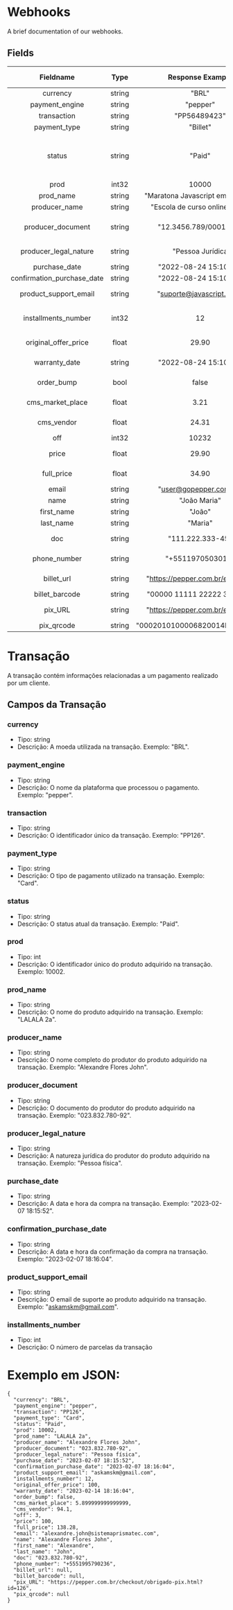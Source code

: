 # Webhooks
A brief documentation of our webhooks.

## Fields

|     Fieldname     |      Type      |       Response Example       | Possibilities or Description |
| :---------------: | :------------: | :--------------------------: | :--------------------------: |
|     currency      |     string     |             "BRL"            |            BRL, USD          |
| payment_engine | string | "pepper" | Constant field |
| transaction | string | "PP56489423" | Transactions Id |
| payment_type | string | "Billet" | Pix, Billet, Card |
| status | string | "Paid" | Created, WaitingPayment, Paid, Refused, Refunded, Chargeback | 
| prod | int32 | 10000 | Product Id |
| prod_name | string | "Maratona Javascript em 30 dias" | Product name |
| producer_name | string | "Escola de curso online LTDA" | Producer name |
| producer_document | string | "12.3456.789/0001-10" | Producer document number |
| producer_legal_nature | string | "Pessoa Jurídica | Pessoa física, Pessoa Jurídica |
| purchase_date | string | "2022-08-24 15:10:59" | Purchase date |
| confirmation_purchase_date | string | "2022-08-24 15:10:59" | Approved date |
| product_support_email | string | "suporte@javascript.com" | Product Support Email |
| installments_number | int32 | 12 | Number of transaction installments |
| original_offer_price | float | 29.90 | Price before taxes |
| warranty_date | string | "2022-08-24 15:10:59" | Warranty deadline |
| order_bump | bool | false | If product is orderbump |
| cms_market_place | float | 3.21 | Platform tax amount |
| cms_vendor | float | 24.31 | Producer amount |
| off | int32 | 10232 | Offer Id |
| price | float | 29.90 | Offer price before taxes |
| full_price | float | 34.90 | Price paid by client |
| email | string | "user@gopepper.com.br" | Client email |
| name | string | "João Maria" | Client full name |
| first_name | string | "João" | Client first name |
| last_name | string | "Maria" | Client last name |
| doc | string | "111.222.333-45" | Client document number |
| phone_number | string | "+5511970503010" | Client phone number |
| billet_url | string | "https://pepper.com.br/example" | Billet payment page |
| billet_barcode | string | "00000 11111 22222 333333" | Billet Barcode |
| pix_URL | string | "https://pepper.com.br/example" | Pix payment page |
| pix_qrcode | string | "0002010100006820014br.example" | Pix QRCode |


# Transação

A transação contém informações relacionadas a um pagamento realizado por um cliente.

## Campos da Transação

### currency

- Tipo: string
- Descrição: A moeda utilizada na transação. Exemplo: "BRL".

### payment_engine

- Tipo: string
- Descrição: O nome da plataforma que processou o pagamento. Exemplo: "pepper".

### transaction

- Tipo: string
- Descrição: O identificador único da transação. Exemplo: "PP126".

### payment_type

- Tipo: string
- Descrição: O tipo de pagamento utilizado na transação. Exemplo: "Card".

### status

- Tipo: string
- Descrição: O status atual da transação. Exemplo: "Paid".

### prod

- Tipo: int
- Descrição: O identificador único do produto adquirido na transação. Exemplo: 10002.

### prod_name

- Tipo: string
- Descrição: O nome do produto adquirido na transação. Exemplo: "LALALA 2a".

### producer_name

- Tipo: string
- Descrição: O nome completo do produtor do produto adquirido na transação. Exemplo: "Alexandre Flores John".

### producer_document

- Tipo: string
- Descrição: O documento do produtor do produto adquirido na transação. Exemplo: "023.832.780-92".

### producer_legal_nature

- Tipo: string
- Descrição: A natureza jurídica do produtor do produto adquirido na transação. Exemplo: "Pessoa física".

### purchase_date

- Tipo: string
- Descrição: A data e hora da compra na transação. Exemplo: "2023-02-07 18:15:52".

### confirmation_purchase_date

- Tipo: string
- Descrição: A data e hora da confirmação da compra na transação. Exemplo: "2023-02-07 18:16:04".

### product_support_email

- Tipo: string
- Descrição: O email de suporte ao produto adquirido na transação. Exemplo: "askamskm@gmail.com".

### installments_number

- Tipo: int
- Descrição: O número de parcelas da transação


# Exemplo em JSON:

```
{
  "currency": "BRL",
  "payment_engine": "pepper",
  "transaction": "PP126",
  "payment_type": "Card",
  "status": "Paid",
  "prod": 10002,
  "prod_name": "LALALA 2a",
  "producer_name": "Alexandre Flores John",
  "producer_document": "023.832.780-92",
  "producer_legal_nature": "Pessoa física",
  "purchase_date": "2023-02-07 18:15:52",
  "confirmation_purchase_date": "2023-02-07 18:16:04",
  "product_support_email": "askamskm@gmail.com",
  "installments_number": 12,
  "original_offer_price": 100,
  "warranty_date": "2023-02-14 18:16:04",
  "order_bump": false,
  "cms_market_place": 5.899999999999999,
  "cms_vendor": 94.1,
  "off": 3,
  "price": 100,
  "full_price": 138.28,
  "email": "alexandre.john@sistemaprismatec.com",
  "name": "Alexandre Flores John",
  "first_name": "Alexandre",
  "last_name": "John",
  "doc": "023.832.780-92",
  "phone_number": "+5551995790236",
  "billet_url": null,
  "billet_barcode": null,
  "pix_URL": "https://pepper.com.br/checkout/obrigado-pix.html?id=126",
  "pix_qrcode": null
}
```
